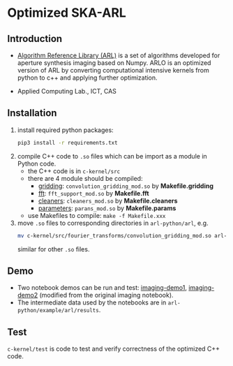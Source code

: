 # Optimized SKA-ARL

## Introduction
- [Algorithm Reference Library (ARL)](https://github.com/SKA-ScienceDataProcessor/algorithm-reference-library)
is a set of algorithms developed for aperture 
synthesis imaging based on Numpy. ARLO is an optimized version of ARL by 
converting computational intensive kernels from python to c++ and applying 
further optimization.

- Applied Computing Lab., ICT, CAS


## Installation
1. install required python packages:
    ```bash
    pip3 install -r requirements.txt 
    ```
2. compile C++ code to `.so` files which can be import as a module in Python code.
    - the C++ code is in `c-kernel/src`
    - there are 4 module should be compiled:
        - [gridding](./c-kernel/src/fourier_transforms): `convolution_gridding_mod.so` by **Makefile.gridding**
        - [fft](./c-kernel/src/fourier_transforms): `fft_support_mod.so` by **Makefile.fft**
        - [cleaners](./c-kernel/src/image): `cleaners_mod.so` by **Makefile.cleaners**
        - [parameters](./c-kernel/src/imaging): `parans_mod.so` by **Makefile.params**
    - use Makefiles to compile: `make -f Makefile.xxx`    
3. move `.so` files to corresponding directories in `arl-python/arl`, e.g.
   ```bash
   mv c-kernel/src/fourier_transforms/convolution_gridding_mod.so arl-python/arl/fourier_transforms
   ```
   similar for other `.so` files.

   
## Demo
- Two notebook demos can be run and test: [imaging-demo1](arl-python/examples/arl/imaging-demo1.ipynb), [imaging-demo2](arl-python/examples/arl/imaging-demo2.ipynb) (modified from the original imaging notebook).
- The intermediate data used by the notebooks are in `arl-python/example/arl/results`.


## Test
`c-kernel/test` is code to test and verify correctness of the optimized C++ code.  